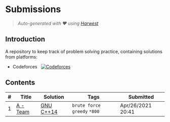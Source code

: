 Submissions
======================
> *Auto-generated with ❤ using [Harwest](https://github.com/nileshsah/harwest-tool)*

## Introduction

A repository to keep track of problem solving practice, containing solutions from platforms:
* Codeforces &nbsp; [![Codeforces](https://run.kaist.ac.kr/badges/codeforces/IamBikramPurkait.svg)](https://codeforces.com/profile/IamBikramPurkait)


## Contents

| # | Title | Solution | Tags | Submitted |
|---| ----- | -------- | ---- | --------- |
1 | [A - Team](https://codeforces.com/contest/231/problem/A) | [GNU C++14](./codeforces/231/A.cpp) | `brute force` `greedy` `*800` | Apr/26/2021 20:41 | 